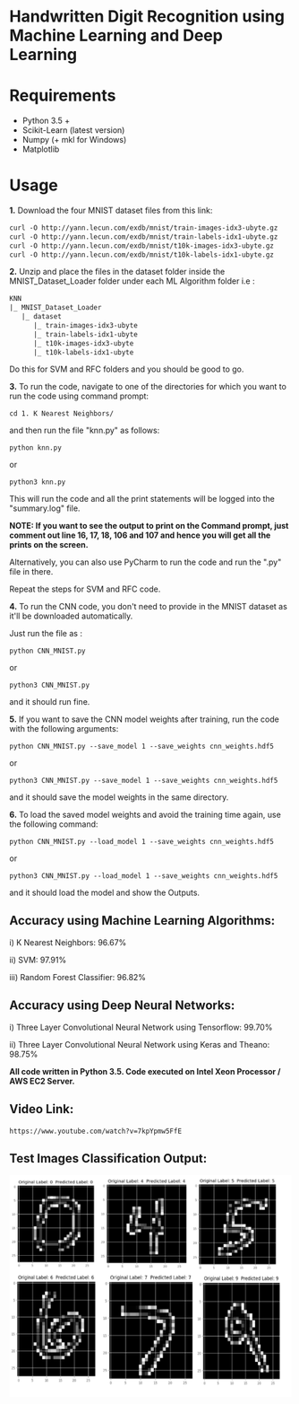 # Handwritten Digit Recognition using Machine Learning and Deep Learning

 

# Requirements

* Python 3.5 +
* Scikit-Learn (latest version)
* Numpy (+ mkl for Windows)
* Matplotlib

# Usage

**1.** Download the four MNIST dataset files from this link:

```
curl -O http://yann.lecun.com/exdb/mnist/train-images-idx3-ubyte.gz
curl -O http://yann.lecun.com/exdb/mnist/train-labels-idx1-ubyte.gz
curl -O http://yann.lecun.com/exdb/mnist/t10k-images-idx3-ubyte.gz
curl -O http://yann.lecun.com/exdb/mnist/t10k-labels-idx1-ubyte.gz
```



**2.** Unzip and place the files in the dataset folder inside the MNIST_Dataset_Loader folder under each ML Algorithm folder i.e :

```
KNN
|_ MNIST_Dataset_Loader
   |_ dataset
      |_ train-images-idx3-ubyte
      |_ train-labels-idx1-ubyte
      |_ t10k-images-idx3-ubyte
      |_ t10k-labels-idx1-ubyte
```

Do this for SVM and RFC folders and you should be good to go.

**3.** To run the code, navigate to one of the directories for which you want to run the code using command prompt:

```
cd 1. K Nearest Neighbors/
```

and then run the file "knn.py" as follows:

```
python knn.py
```

or 

```
python3 knn.py
```

This will run the code and all the print statements will be logged into the "summary.log" file.

**NOTE: If you want to see the output to print on the Command prompt, just comment out line 16, 17, 18, 106 and 107 and hence you will get all the prints on the screen.**

Alternatively, you can also use PyCharm to run the code and run the ".py" file in there.

Repeat the steps for SVM and RFC code.

**4.** To run the CNN code, you don't need to provide in the MNIST dataset as it'll be downloaded automatically.

Just run the file as :

```
python CNN_MNIST.py
```

or

```
python3 CNN_MNIST.py
```

and it should run fine. 

**5.** If you want to save the CNN model weights after training, run the code with the following arguments:

```
python CNN_MNIST.py --save_model 1 --save_weights cnn_weights.hdf5
```

or 

```
python3 CNN_MNIST.py --save_model 1 --save_weights cnn_weights.hdf5
```

and it should save the model weights in the same directory.

**6.** To load the saved model weights and avoid the training time again, use the following command:

```
python CNN_MNIST.py --load_model 1 --save_weights cnn_weights.hdf5
```

or

```
python3 CNN_MNIST.py --load_model 1 --save_weights cnn_weights.hdf5
```

and it should load the model and show the Outputs.

## Accuracy using Machine Learning Algorithms:

i)	 K Nearest Neighbors: 96.67%

ii)	 SVM:	97.91%

iii) Random Forest Classifier:	96.82%


## Accuracy using Deep Neural Networks:

i)	Three Layer Convolutional Neural Network using Tensorflow:	99.70%

ii)	Three Layer Convolutional Neural Network using Keras and Theano: 98.75%

**All code written in Python 3.5. Code executed on Intel Xeon Processor / AWS EC2 Server.**

## Video Link:
```
https://www.youtube.com/watch?v=7kpYpmw5FfE
```

## Test Images Classification Output:

![Output a1](Outputs/output.png "Output a1")       
